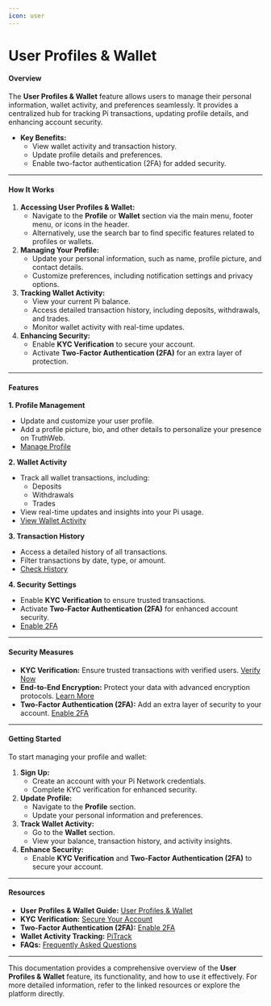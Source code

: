 ```yaml
---
icon: user
---
```


# User Profiles & Wallet

#### **Overview**

The **User Profiles & Wallet** feature allows users to manage their personal information, wallet activity, and preferences seamlessly. It provides a centralized hub for tracking Pi transactions, updating profile details, and enhancing account security.

* **Key Benefits:**
  * View wallet activity and transaction history.
  * Update profile details and preferences.
  * Enable two-factor authentication (2FA) for added security.

***

#### **How It Works**

1. **Accessing User Profiles & Wallet:**
   * Navigate to the **Profile** or **Wallet** section via the main menu, footer menu, or icons in the header.
   * Alternatively, use the search bar to find specific features related to profiles or wallets.
2. **Managing Your Profile:**
   * Update your personal information, such as name, profile picture, and contact details.
   * Customize preferences, including notification settings and privacy options.
3. **Tracking Wallet Activity:**
   * View your current Pi balance.
   * Access detailed transaction history, including deposits, withdrawals, and trades.
   * Monitor wallet activity with real-time updates.
4. **Enhancing Security:**
   * Enable **KYC Verification** to secure your account.
   * Activate **Two-Factor Authentication (2FA)** for an extra layer of protection.

***

#### **Features**

**1. Profile Management**

* Update and customize your user profile.
* Add a profile picture, bio, and other details to personalize your presence on TruthWeb.
* [Manage Profile](https://chat.qwen.ai/c/user-profiles-wallet.html#profile)

**2. Wallet Activity**

* Track all wallet transactions, including:
  * Deposits
  * Withdrawals
  * Trades
* View real-time updates and insights into your Pi usage.
* [View Wallet Activity](https://chat.qwen.ai/c/pitrack.html#wallet)

**3. Transaction History**

* Access a detailed history of all transactions.
* Filter transactions by date, type, or amount.
* [Check History](https://chat.qwen.ai/c/pitrack.html#history)

**4. Security Settings**

* Enable **KYC Verification** to ensure trusted transactions.
* Activate **Two-Factor Authentication (2FA)** for enhanced account security.
* [Enable 2FA](https://chat.qwen.ai/c/twofactor.html)

***

#### **Security Measures**

* **KYC Verification:** Ensure trusted transactions with verified users. [Verify Now](https://chat.qwen.ai/c/kycverification.html)
* **End-to-End Encryption:** Protect your data with advanced encryption protocols. [Learn More](https://chat.qwen.ai/c/endtoendencryption.html)
* **Two-Factor Authentication (2FA):** Add an extra layer of security to your account. [Enable 2FA](https://chat.qwen.ai/c/twofactor.html)

***

#### **Getting Started**

To start managing your profile and wallet:

1. **Sign Up:**
   * Create an account with your Pi Network credentials.
   * Complete KYC verification for enhanced security.
2. **Update Profile:**
   * Navigate to the **Profile** section.
   * Update your personal information and preferences.
3. **Track Wallet Activity:**
   * Go to the **Wallet** section.
   * View your balance, transaction history, and activity insights.
4. **Enhance Security:**
   * Enable **KYC Verification** and **Two-Factor Authentication (2FA)** to secure your account.

***

#### **Resources**

* **User Profiles & Wallet Guide:** [User Profiles & Wallet](https://chat.qwen.ai/c/user-profiles-wallet.html)
* **KYC Verification:** [Secure Your Account](https://chat.qwen.ai/c/kycverification.html)
* **Two-Factor Authentication (2FA):** [Enable 2FA](https://chat.qwen.ai/c/twofactor.html)
* **Wallet Activity Tracking:** [PiTrack](https://chat.qwen.ai/c/pitrack.html#wallet)
* **FAQs:** [Frequently Asked Questions](https://chat.qwen.ai/c/faq.html)

***

This documentation provides a comprehensive overview of the **User Profiles & Wallet** feature, its functionality, and how to use it effectively. For more detailed information, refer to the linked resources or explore the platform directly.
